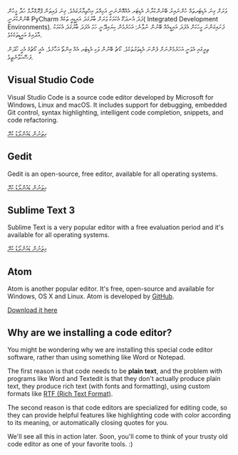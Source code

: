 ވަރަށް ގިނަ އެޑިޓަރތައް ހުންނައިރު ބޭނުންކުރާނެ އެޑިޓަރ އެއްއޮންނަނީ އަމިއްލަ އިޚްތިޔާރުގައެވެ. ގިނަ ޕައިތަން ޕްރޮގްރާމް ހަދާ މީހުން ބޭނުންކުރަނީ PyCharm ފަދަ އުނދަގޫ އެކަމަކު ވަރަށް ބާރުގަދަ އައިޑީއީ ތަކެއް( Integrated Development Environments). ފަށައިގަންނަ މީހަކަށް އެފަދަ އައިޑީއެއް ބޭނުން ނުވާނެ: އަހަރެމެން ކިޔައިދޭނީ ހަމަ އެފަދަ ބާރުގަދަ އެކަމަކު އާދައިގެ އައީޑީތަކެކެވެ.

ތިރީގައި އެވަނީ އަހަރެމެންނަށް ފެންނަ އެޑިތަރުތަކެވެ. ކޯޗު ބޭނުން ވަކި އެޑިޓަރ އެއް އިންތޯ އަހާށެވެ. އެއީ ކޯޗުގެ އެހީ ހޯދަން ފަސޭހަވާނެތީވެ.

## Visual Studio Code

Visual Studio Code is a source code editor developed by Microsoft for Windows, Linux and macOS. It includes support for debugging, embedded Git control, syntax highlighting, intelligent code completion, snippets, and code refactoring.

[މިތަނުން ޑައުންލޯޑު ކުރޭ](https://code.visualstudio.com/)

## Gedit

Gedit is an open-source, free editor, available for all operating systems.

[މިތަނުން ޑައުންލޯޑު ކުރޭ](https://wiki.gnome.org/Apps/Gedit#Download)

## Sublime Text 3

Sublime Text is a very popular editor with a free evaluation period and it's available for all operating systems.

[މިތަނުން ޑައުންލޯޑު ކުރޭ](https://www.sublimetext.com/3)

## Atom

Atom is another popular editor. It's free, open-source and available for Windows, OS X and Linux. Atom is developed by [GitHub](https://github.com/).

[Download it here](https://atom.io/)

## Why are we installing a code editor?

You might be wondering why we are installing this special code editor software, rather than using something like Word or Notepad.

The first reason is that code needs to be **plain text**, and the problem with programs like Word and Textedit is that they don't actually produce plain text, they produce rich text (with fonts and formatting), using custom formats like [RTF (Rich Text Format)](https://en.wikipedia.org/wiki/Rich_Text_Format).

The second reason is that code editors are specialized for editing code, so they can provide helpful features like highlighting code with color according to its meaning, or automatically closing quotes for you.

We'll see all this in action later. Soon, you'll come to think of your trusty old code editor as one of your favorite tools. :)